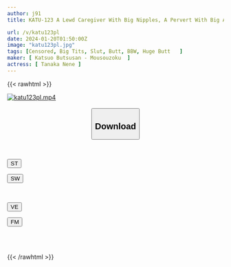 ```yaml
---
author: j91
title: KATU-123 A Lewd Caregiver With Big Nipples, A Pervert With Big Areolas, And A Cum-swallowing Slut With Plenty Of Saliva

url: /v/katu123pl
date: 2024-01-20T01:50:00Z
image: "katu123pl.jpg"
tags: [Censored, Big Tits, Slut, Butt, BBW, Huge Butt	]
maker: [ Katsuo Butsusan - Mousouzoku  ]
actress: [ Tanaka Nene ]
---
```



{{< rawhtml >}}

<div class="video" data-videoid="R6GkpKV3Q4fdvdL">
    <a href="javascript:;">
        <img src="/v/katu123pl/katu123pl.jpg" width="WIDTH" height="HEIGHT" alt="katu123pl.mp4" loading="lazy">
    </a>
</div>

<script type="text/javascript" src="https://j91.asia/asset/on-demand-st.js"></script>

<br>
  <link rel="stylesheet" href="https://j91.asia/asset/bs5.css">
  
  <center>
  <button class="btn btn-primary" type="button" data-bs-toggle="collapse" data-bs-target=".multi-collapse" aria-expanded="false" aria-controls="multiCollapseExample1 multiCollapseExample2"><h2>Download</h2></button></center>
</p>
<div class="row">
  <div class="col">
    <div class="collapse multi-collapse" id="multiCollapseExample1">
      <div class="card card-body">
	      	      <br>
<div class="buttons">  
<p><a href="https://streamtape.to/v/R6GkpKV3Q4fdvdL" target="_blank"><button class="btn-hover color-3"><i class="fa fa-download"></i> ST</button></a></p>
<p><a href="https://flaswish.com/7qclgrd5ukts" target="_blank"><button class="btn-hover color-2"><i class="fa fa-download"></i> SW</button></a></p></div>
    </div>
  </div>
</div>
  <div class="col">
    <div class="collapse multi-collapse" id="multiCollapseExample2">
      <div class="card card-body">
	      <br>
<div class="buttons">
<p><a href="javascript:;" target="_blank"><button class="btn-hover color-9"><i class="fa fa-download"></i> VE</button></a></p>
<p><a href="javascript:;" target="_blank"><button class="btn-hover color-8"><i class="fa fa-download"></i> FM</button></a></p></div>
<br><br>
      </div>
    </div>
  </div>
</div>

{{< /rawhtml >}}